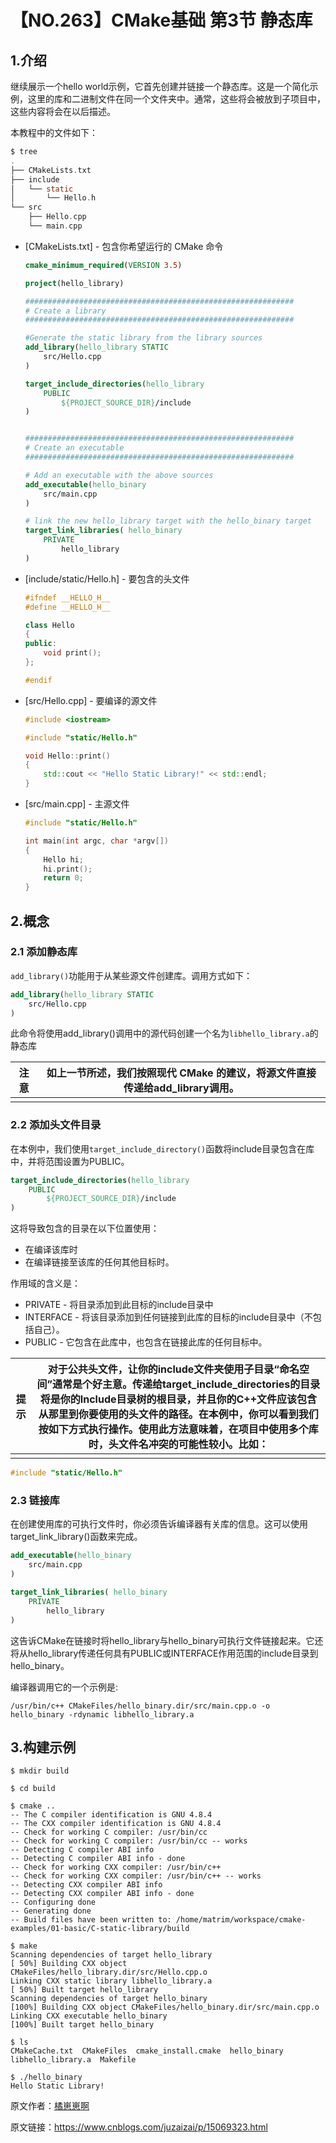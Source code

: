 # 【NO.263】CMake基础 第3节 静态库

## 1.介绍

继续展示一个hello world示例，它首先创建并链接一个静态库。这是一个简化示例，这里的库和二进制文件在同一个文件夹中。通常，这些将会被放到子项目中，这些内容将会在以后描述。

本教程中的文件如下：

```objectivec
$ tree
.
├── CMakeLists.txt
├── include
│   └── static
│       └── Hello.h
└── src
    ├── Hello.cpp
    └── main.cpp
```

- [CMakeLists.txt] - 包含你希望运行的 CMake 命令

  ```cmake
  cmake_minimum_required(VERSION 3.5)
  
  project(hello_library)
  
  ############################################################
  # Create a library
  ############################################################
  
  #Generate the static library from the library sources
  add_library(hello_library STATIC 
      src/Hello.cpp
  )
  
  target_include_directories(hello_library
      PUBLIC 
          ${PROJECT_SOURCE_DIR}/include
  )
  
  
  ############################################################
  # Create an executable
  ############################################################
  
  # Add an executable with the above sources
  add_executable(hello_binary 
      src/main.cpp
  )
  
  # link the new hello_library target with the hello_binary target
  target_link_libraries( hello_binary
      PRIVATE 
          hello_library
  )
  ```

- [include/static/Hello.h] - 要包含的头文件

  ```c++
  #ifndef __HELLO_H__
  #define __HELLO_H__
  
  class Hello
  {
  public:
      void print();
  };
  
  #endif
  ```

- [src/Hello.cpp] - 要编译的源文件

  ```c++
  #include <iostream>
  
  #include "static/Hello.h"
  
  void Hello::print()
  {
      std::cout << "Hello Static Library!" << std::endl;
  }
  ```

- [src/main.cpp] - 主源文件

  ```c++
  #include "static/Hello.h"
  
  int main(int argc, char *argv[])
  {
      Hello hi;
      hi.print();
      return 0;
  }
  ```

## 2.概念

### 2.1 添加静态库

`add_library()`功能用于从某些源文件创建库。调用方式如下：

```cmake
add_library(hello_library STATIC
    src/Hello.cpp
)
```

此命令将使用add_library()调用中的源代码创建一个名为`libhello_library.a`的静态库

| 注意 | 如上一节所述，我们按照现代 CMake 的建议，将源文件直接传递给add_library调用。 |
| ---- | ------------------------------------------------------------ |
|      |                                                              |

### 2.2 添加头文件目录

在本例中，我们使用`target_include_directory()`函数将include目录包含在库中，并将范围设置为PUBLIC。

```cmake
target_include_directories(hello_library
    PUBLIC
        ${PROJECT_SOURCE_DIR}/include
)
```

这将导致包含的目录在以下位置使用：

- 在编译该库时
- 在编译链接至该库的任何其他目标时。

作用域的含义是：

- PRIVATE - 将目录添加到此目标的include目录中
- INTERFACE - 将该目录添加到任何链接到此库的目标的include目录中（不包括自己）。
- PUBLIC - 它包含在此库中，也包含在链接此库的任何目标中。

| 提示 | 对于公共头文件，让你的include文件夹使用子目录“命名空间”通常是个好主意。传递给target_include_directories的目录将是你的Include目录树的根目录，并且你的C++文件应该包含从那里到你要使用的头文件的路径。在本例中，你可以看到我们按如下方式执行操作。使用此方法意味着，在项目中使用多个库时，头文件名冲突的可能性较小。比如： |
| ---- | ------------------------------------------------------------ |
|      |                                                              |

```c++
#include "static/Hello.h"
```

### 2.3 链接库

在创建使用库的可执行文件时，你必须告诉编译器有关库的信息。这可以使用target_link_library()函数来完成。

```cmake
add_executable(hello_binary
    src/main.cpp
)

target_link_libraries( hello_binary
    PRIVATE
        hello_library
)
```

这告诉CMake在链接时将hello_library与hello_binary可执行文件链接起来。它还将从hello_library传递任何具有PUBLIC或INTERFACE作用范围的include目录到hello_binary。

编译器调用它的一个示例是:

```shell
/usr/bin/c++ CMakeFiles/hello_binary.dir/src/main.cpp.o -o hello_binary -rdynamic libhello_library.a
```

## 3.构建示例

```shell
$ mkdir build

$ cd build

$ cmake ..
-- The C compiler identification is GNU 4.8.4
-- The CXX compiler identification is GNU 4.8.4
-- Check for working C compiler: /usr/bin/cc
-- Check for working C compiler: /usr/bin/cc -- works
-- Detecting C compiler ABI info
-- Detecting C compiler ABI info - done
-- Check for working CXX compiler: /usr/bin/c++
-- Check for working CXX compiler: /usr/bin/c++ -- works
-- Detecting CXX compiler ABI info
-- Detecting CXX compiler ABI info - done
-- Configuring done
-- Generating done
-- Build files have been written to: /home/matrim/workspace/cmake-examples/01-basic/C-static-library/build

$ make
Scanning dependencies of target hello_library
[ 50%] Building CXX object CMakeFiles/hello_library.dir/src/Hello.cpp.o
Linking CXX static library libhello_library.a
[ 50%] Built target hello_library
Scanning dependencies of target hello_binary
[100%] Building CXX object CMakeFiles/hello_binary.dir/src/main.cpp.o
Linking CXX executable hello_binary
[100%] Built target hello_binary

$ ls
CMakeCache.txt  CMakeFiles  cmake_install.cmake  hello_binary  libhello_library.a  Makefile

$ ./hello_binary
Hello Static Library!
```



原文作者：[橘崽崽啊](https://www.cnblogs.com/juzaizai/)

原文链接：https://www.cnblogs.com/juzaizai/p/15069323.html